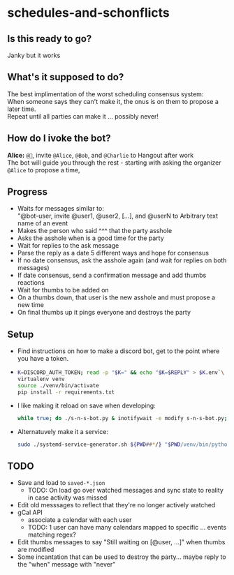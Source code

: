# schedules-and-schonflicts

## Is this ready to go?

Janky but it works

## What's it supposed to do?

The best implimentation of the worst scheduling consensus system:  
When someone says they can't make it, the onus is on them to propose a later time.  
Repeat until all parties can make it ... possibly never!

## How do I ivoke the bot?

**Alice:** `@🤖`, invite `@Alice`, `@Bob`, and `@Charlie` to Hangout after work  
The bot will guide you through the rest - starting with asking the organizer `@Alice` to propose a time, 

## Progress

- Waits for messages similar to:  
  "@bot-user, invite @user1, @user2, [...], and @userN to Arbitrary text name of an event
- Makes the person who said ^^^ that the party asshole
- Asks the asshole when is a good time for the party
- Wait for replies to the ask message
- Parse the reply as a date 5 different ways and hope for consensus
- If no date consensus, ask the asshole again (and wait for replies on both messages)
- If date consensus, send a confirmation message and add thumbs reactions
- Wait for thumbs to be added on
- On a thumbs down, that user is the new asshole and must propose a new time
- On final thumbs up it pings everyone and destroys the party

## Setup

- Find instructions on how to make a discord bot, get to the point where you have a token.
- ```bash
  K=DISCORD_AUTH_TOKEN; read -p "$K=" && echo "$K=$REPLY" > $K.env`\
  virtualenv venv
  source ./venv/bin/activate
  pip install -r requirements.txt
  ```
- I like making it reload on save when developing:  
  ```bash
  while true; do ./s-n-s-bot.py & inotifywait -e modify s-n-s-bot.py; kill $(jobs -p); done
  ```
- Alternatuvely make it a service:
  ```bash
  sudo ./systemd-service-generator.sh ${PWD##*/} "$PWD/venv/bin/python $PWD/s-n-s-bot.py"
  ```

## TODO

- Save and load to `saved-*.json`
  - TODO: On load go over watched messages and sync state to reality in case activity was missed
- Edit old messsages to reflect that they're no longer actively watched
- gCal API
  - associate a calendar with each user
  - TODO: 1 user can have many calendars mapped to specific ... events matching regex?
- Edit thumbs messages to say "Still waiting on [@user, ...]" when thumbs are modified
- Some incantation that can be used to destroy the party... maybe reply to the "when" message with "never"